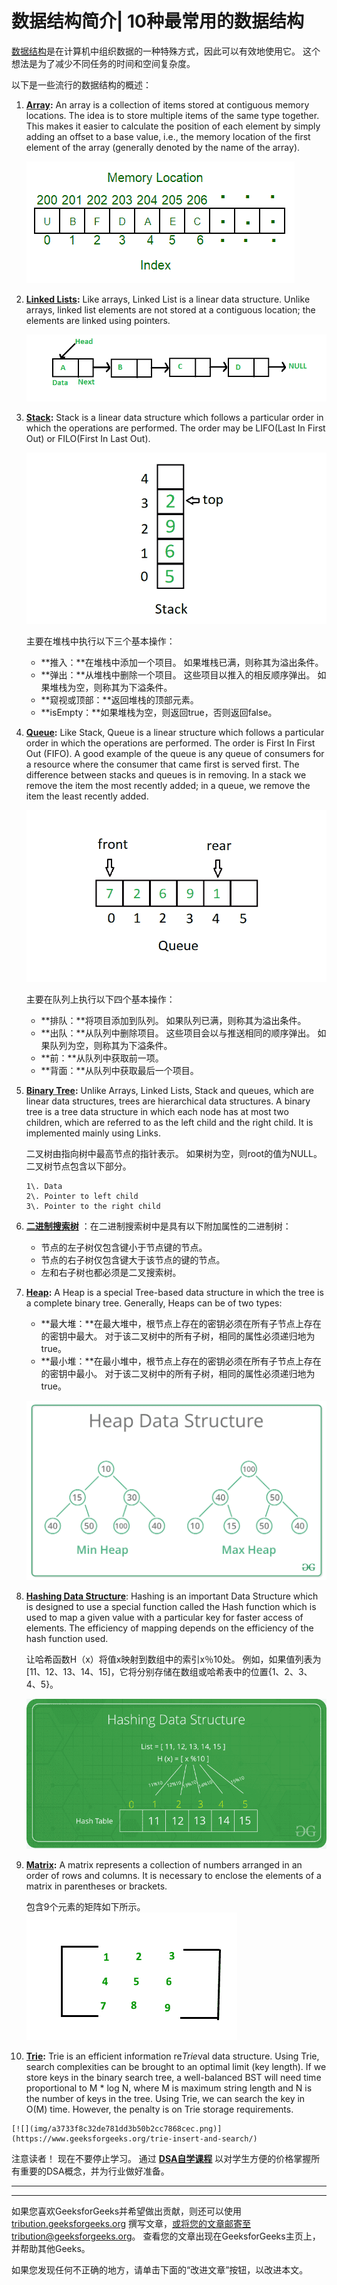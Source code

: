 # 数据结构简介| 10种最常用的数据结构

[数据结构](https://www.geeksforgeeks.org/data-structures/)是在计算机中组织数据的一种特殊方式，因此可以有效地使用它。 这个想法是为了减少不同任务的时间和空间复杂度。

以下是一些流行的数据结构的概述：

1.  **[Array](https://www.geeksforgeeks.org/array-data-structure/):** An array is a collection of items stored at contiguous memory locations. The idea is to store multiple items of the same type together. This makes it easier to calculate the position of each element by simply adding an offset to a base value, i.e., the memory location of the first element of the array (generally denoted by the name of the array).

    [![](img/06ae604a79a0646affeb3b79ae905dcd.png)](https://www.geeksforgeeks.org/array/)

2.  **[Linked Lists](https://www.geeksforgeeks.org/data-structures/linked-list/):** Like arrays, Linked List is a linear data structure. Unlike arrays, linked list elements are not stored at a contiguous location; the elements are linked using pointers.

    [![linkedlist](img/d97a233bf3c89e80c46e6a3193e851d6.png)](https://www.geeksforgeeks.org/linked-list-set-1-introduction/)

3.  **[Stack](http://www.geeksforgeeks.org/stack-data-structure/):** Stack is a linear data structure which follows a particular order in which the operations are performed. The order may be LIFO(Last In First Out) or FILO(First In Last Out).

    [![](img/2871ce74a35b62e10b0225813eec54f9.png)](https://www.geeksforgeeks.org/stack-data-structure-introduction-program/)

    主要在堆栈中执行以下三个基本操作：

    *   **推入：**在堆栈中添加一个项目。 如果堆栈已满，则称其为溢出条件。
    *   **弹出：**从堆栈中删除一个项目。 这些项目以推入的相反顺序弹出。 如果堆栈为空，则称其为下溢条件。
    *   **窥视或顶部：**返回堆栈的顶部元素。
    *   **isEmpty：**如果堆栈为空，则返回true，否则返回false。
4.  **[Queue](http://www.geeksforgeeks.org/queue-data-structure/):** Like Stack, Queue is a linear structure which follows a particular order in which the operations are performed. The order is First In First Out (FIFO). A good example of the queue is any queue of consumers for a resource where the consumer that came first is served first. The difference between stacks and queues is in removing. In a stack we remove the item the most recently added; in a queue, we remove the item the least recently added.

    [![](img/56797373df00c67ade0019b0c1a6886d.png)](https://www.geeksforgeeks.org/queue-set-1introduction-and-array-implementation/)

    主要在队列上执行以下四个基本操作：

    *   **排队：**将项目添加到队列。 如果队列已满，则称其为溢出条件。
    *   **出队：**从队列中删除项目。 这些项目会以与推送相同的顺序弹出。 如果队列为空，则称其为下溢条件。
    *   **前：**从队列中获取前一项。
    *   **背面：**从队列中获取最后一个项目。
5.  **[Binary Tree](https://www.geeksforgeeks.org/binary-tree-data-structure/):** Unlike Arrays, Linked Lists, Stack and queues, which are linear data structures, trees are hierarchical data structures. A binary tree is a tree data structure in which each node has at most two children, which are referred to as the left child and the right child. It is implemented mainly using Links.

    二叉树由指向树中最高节点的指针表示。 如果树为空，则root的值为NULL。 二叉树节点包含以下部分。

    ```
    1\. Data
    2\. Pointer to left child
    3\. Pointer to the right child
    ```

6.  **[二进制搜索树](http://www.geeksforgeeks.org/binary-search-tree-set-1-search-and-insertion/)** ：在二进制搜索树中是具有以下附加属性的二进制树：
    *   节点的左子树仅包含键小于节点键的节点。
    *   节点的右子树仅包含键大于该节点的键的节点。
    *   左和右子树也都必须是二叉搜索树。
7.  **[Heap](https://www.geeksforgeeks.org/heap-data-structure/):** A Heap is a special Tree-based data structure in which the tree is a complete binary tree. Generally, Heaps can be of two types:
    *   **最大堆：**在最大堆中，根节点上存在的密钥必须在所有子节点上存在的密钥中最大。 对于该二叉树中的所有子树，相同的属性必须递归地为true。
    *   **最小堆：**在最小堆中，根节点上存在的密钥必须在所有子节点上存在的密钥中最小。 对于该二叉树中的所有子树，相同的属性必须递归地为true。

    [![](img/ac0bc46083007c09b8f9b69ec3fe28bf.png)](https://www.geeksforgeeks.org/heap-data-structure/)

8.  **[Hashing Data Structure](https://www.geeksforgeeks.org/hashing-data-structure/)**: Hashing is an important Data Structure which is designed to use a special function called the Hash function which is used to map a given value with a particular key for faster access of elements. The efficiency of mapping depends on the efficiency of the hash function used.

    让哈希函数H（x）将值x映射到数组中的索引x％10处。 例如，如果值列表为[11、12、13、14、15]，它将分别存储在数组或哈希表中的位置{1、2、3、4、5}。

    [![](img/c21defe12ef3d99064e74c81e86e0fb2.png)](https://www.geeksforgeeks.org/hashing-data-structure/)

9.  **[Matrix](https://www.geeksforgeeks.org/matrix/):** A matrix represents a collection of numbers arranged in an order of rows and columns. It is necessary to enclose the elements of a matrix in parentheses or brackets.

    包含9个元素的矩阵如下所示。
    [![](img/38845c099010299db97d342d8547f21c.png)](https://www.geeksforgeeks.org/matrix/)

10.  **[Trie](http://www.geeksforgeeks.org/trie-insert-and-search/):** Trie is an efficient information re*Trie*val data structure. Using Trie, search complexities can be brought to an optimal limit (key length). If we store keys in the binary search tree, a well-balanced BST will need time proportional to M * log N, where M is maximum string length and N is the number of keys in the tree. Using Trie, we can search the key in O(M) time. However, the penalty is on Trie storage requirements.

    [![](img/a3733f8c32de781dd3b50b2cc7868cec.png)](https://www.geeksforgeeks.org/trie-insert-and-search/)

注意读者！ 现在不要停止学习。 通过 [**DSA自学课程**](https://practice.geeksforgeeks.org/courses/dsa-self-paced?utm_source=geeksforgeeks&utm_medium=article&utm_campaign=gfg_article_dsa_content_bottom) 以对学生方便的价格掌握所有重要的DSA概念，并为行业做好准备。

* * *

* * *

如果您喜欢GeeksforGeeks并希望做出贡献，则还可以使用 [tribution.geeksforgeeks.org](https://contribute.geeksforgeeks.org/) 撰写文章，或将您的文章邮寄至tribution@geeksforgeeks.org。 查看您的文章出现在GeeksforGeeks主页上，并帮助其他Geeks。

如果您发现任何不正确的地方，请单击下面的“改进文章”按钮，以改进本文。